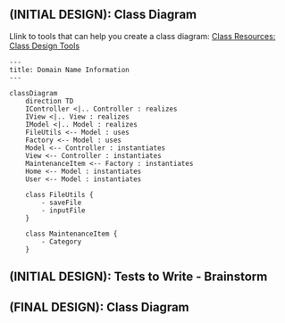 ## (INITIAL DESIGN): Class Diagram

Llink to tools that can help you create a class diagram: [Class Resources: Class Design Tools](https://github.com/CS5004-khoury-lionelle/Resources?tab=readme-ov-file#uml-design-tools)

```mermaid
---
title: Domain Name Information
---

classDiagram
    direction TD
    IController <|.. Controller : realizes
    IView <|.. View : realizes
    IModel <|.. Model : realizes
    FileUtils <-- Model : uses
    Factory <-- Model : uses
    Model <-- Controller : instantiates
    View <-- Controller : instantiates
    MaintenanceItem <-- Factory : instantiates
    Home <-- Model : instantiates
    User <-- Model : instantiates

    class FileUtils {
        - saveFile
        - inputFile
    }

    class MaintenanceItem {
        - Category
    }
```

## (INITIAL DESIGN): Tests to Write - Brainstorm

## (FINAL DESIGN): Class Diagram